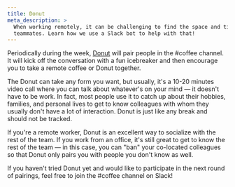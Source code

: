 ```yaml
---
title: Donut
meta_description: >
  When working remotely, it can be challenging to find the space and time to socialize with your
  teammates. Learn how we use a Slack bot to help with that!
---
```


Periodically during the week, [Donut](https://donut.com) will pair people in the #coffee channel. It
will kick off the conversation with a fun icebreaker and then encourage you to take a remote coffee
or Donut together.

The Donut can take any form you want, but usually, it's a 10-20 minutes video call where you can talk
about whatever's on your mind — it doesn't have to be work. In fact, most people use it to catch
up about their hobbies, families, and personal lives to get to know colleagues with whom they
usually don't have a lot of interaction. Donut is just like any break and should not be tracked.

If you're a remote worker, Donut is an excellent way to socialize with the rest of the team. If you work
from an office, it's still great to get to know the rest of the team — in this case, you can "ban"
your co-located colleagues so that Donut only pairs you with people you don't know as well.

If you haven't tried Donut yet and would like to participate in the next round of pairings, feel
free to join the #coffee channel on Slack!
